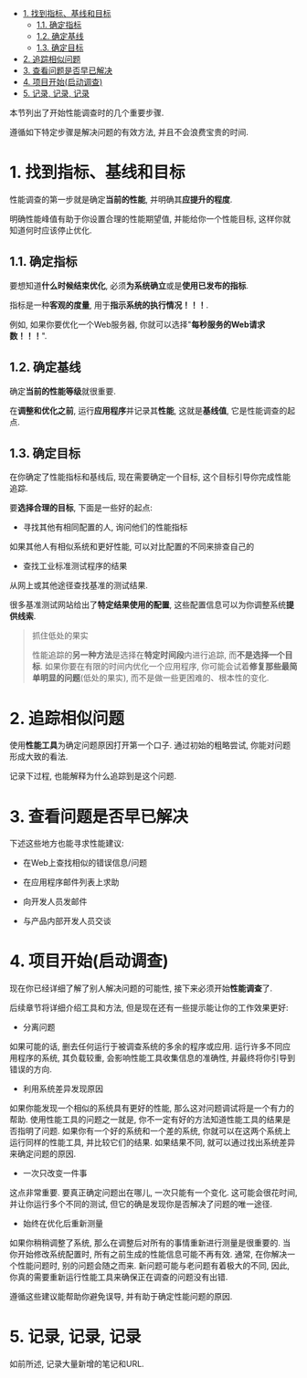 
<!-- @import "[TOC]" {cmd="toc" depthFrom=1 depthTo=6 orderedList=false} -->

<!-- code_chunk_output -->

- [1. 找到指标、基线和目标](#1-找到指标-基线和目标)
  - [1.1. 确定指标](#11-确定指标)
  - [1.2. 确定基线](#12-确定基线)
  - [1.3. 确定目标](#13-确定目标)
- [2. 追踪相似问题](#2-追踪相似问题)
- [3. 查看问题是否早已解决](#3-查看问题是否早已解决)
- [4. 项目开始(启动调查)](#4-项目开始启动调查)
- [5. 记录, 记录, 记录](#5-记录记录记录)

<!-- /code_chunk_output -->

本节列出了开始性能调查时的几个重要步骤. 

遵循如下特定步骤是解决问题的有效方法, 并且不会浪费宝贵的时间. 

# 1. 找到指标、基线和目标

性能调查的第一步就是确定**当前的性能**, 并明确其**应提升的程度**. 

明确性能峰值有助于你设置合理的性能期望值, 并能给你一个性能目标, 这样你就知道何时应该停止优化. 

## 1.1. 确定指标

要想知道**什么时候结束优化**, 必须**为系统确立**或是**使用已发布的指标**. 

指标是一种**客观的度量**, 用于**指示系统的执行情况！！！**. 

例如, 如果你要优化一个Web服务器, 你就可以选择"**每秒服务的Web请求数！！！**". 

## 1.2. 确定基线

确定**当前的性能等级**就很重要. 

在**调整和优化之前**, 运行**应用程序**并记录其**性能**, 这就是**基线值**, 它是性能调查的起点. 

## 1.3. 确定目标

在你确定了性能指标和基线后, 现在需要确定一个目标, 这个目标引导你完成性能追踪. 

要**选择合理的目标**, 下面是一些好的起点: 

* 寻找其他有相同配置的人, 询问他们的性能指标

如果其他人有相似系统和更好性能, 可以对比配置的不同来排查自己的

* 查找工业标准测试程序的结果

从网上或其他途径查找基准的测试结果.

很多基准测试网站给出了**特定结果使用的配置**, 这些配置信息可以为你调整系统**提供线索**. 

>抓住低处的果实
>
>性能追踪的**另一种方法**是选择在**特定时间段**内进行追踪, 而**不是选择一个目标**. 如果你要在有限的时间内优化一个应用程序, 你可能会试着**修复那些最简单明显的问题**(低处的果实), 而不是做一些更困难的、根本性的变化. 

# 2. 追踪相似问题

使用**性能工具**为确定问题原因打开第一个口子. 通过初始的粗略尝试, 你能对问题形成大致的看法. 

记录下过程, 也能解释为什么追踪到是这个问题.

# 3. 查看问题是否早已解决

下述这些地方也能寻求性能建议: 

* 在Web上查找相似的错误信息/问题

* 在应用程序邮件列表上求助

* 向开发人员发邮件

* 与产品内部开发人员交谈

# 4. 项目开始(启动调查)

现在你已经详细了解了别人解决问题的可能性, 接下来必须开始**性能调查**了. 

后续章节将详细介绍工具和方法, 但是现在还有一些提示能让你的工作效果更好: 

* 分离问题

如果可能的话, 删去任何运行于被调查系统的多余的程序或应用. 运行许多不同应用程序的系统, 其负载较重, 会影响性能工具收集信息的准确性, 并最终将你引导到错误的方向. 

* 利用系统差异发现原因

如果你能发现一个相似的系统具有更好的性能, 那么这对问题调试将是一个有力的帮助. 使用性能工具的问题之一就是, 你不一定有好的方法知道性能工具的结果是否指明了问题. 如果你有一个好的系统和一个差的系统, 你就可以在这两个系统上运行同样的性能工具, 并比较它们的结果. 如果结果不同, 就可以通过找出系统差异来确定问题的原因. 

* 一次只改变一件事

这点非常重要. 要真正确定问题出在哪儿, 一次只能有一个变化. 这可能会很花时间, 并让你运行多个不同的测试, 但它的确是发现你是否解决了问题的唯一途径. 

* 始终在优化后重新测量

如果你稍稍调整了系统, 那么在调整后对所有的事情重新进行测量是很重要的. 当你开始修改系统配置时, 所有之前生成的性能信息可能不再有效. 通常, 在你解决一个性能问题时, 别的问题会随之而来. 新问题可能与老问题有着极大的不同, 因此, 你真的需要重新运行性能工具来确保正在调查的问题没有出错. 

遵循这些建议能帮助你避免误导, 并有助于确定性能问题的原因. 

# 5. 记录, 记录, 记录

如前所述, 记录大量新增的笔记和URL. 
